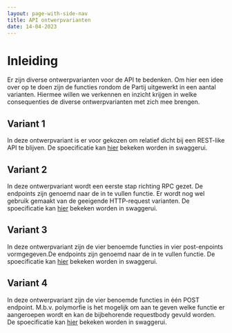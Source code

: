 ```yaml
---
layout: page-with-side-nav
title: API ontwerpvarianten
date: 14-04-2023
---
```


# Inleiding

Er zijn diverse ontwerpvarianten voor de API te bedenken. Om hier een idee over op te doen zijn de functies rondom de Partij uitgewerkt in een aantal varianten. 
Hiermee willen we verkennen en inzicht krijgen in welke consequenties de diverse ontwerpvarianten met zich mee brengen.

## Variant 1

In deze ontwerpvariant is er voor gekozen om relatief dicht bij een REST-like API te blijven. De spoecificatie kan [hier](./variant1/swagger-ui) bekeken worden in swaggerui.

## Variant 2

In deze ontwerpvariant wordt een eerste stap richting RPC gezet. De endpoints zijn genoemd naar de in te vullen functie. 
Er wordt nog wel gebruik gemaakt van de geeigende HTTP-request varianten. De spoecificatie kan [hier](./variant2/swagger-ui) bekeken worden in swaggerui.

## Variant 3

In deze ontwerpvariant zijn de vier benoemde functies in vier post-enpoints vormgegeven.De endpoints zijn genoemd naar de in te vullen functie. 
De spoecificatie kan [hier](./variant3/swagger-ui) bekeken worden in swaggerui.

## Variant 4

In deze ontwerpvariant zijn de vier benoemde functies in één POST endpoint. M.b.v. polymorfie is het mogelijk om aan te geven welke functie er aangeroepen wordt en kan de bijbehorende requestbody gevuld worden. 
De spoecificatie kan [hier](./variant4/swagger-ui) bekeken worden in swaggerui.
